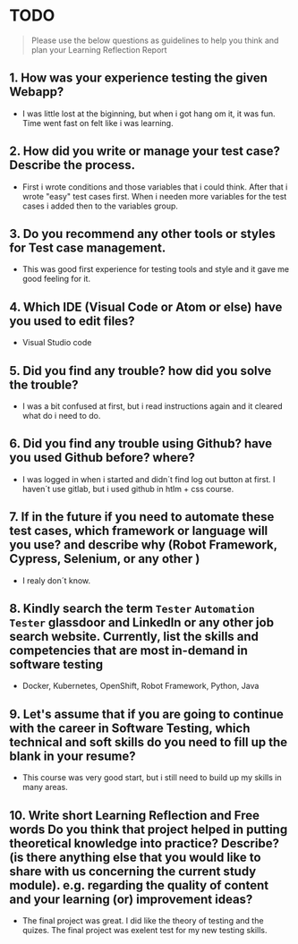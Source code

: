 
# TODO

> Please use the below questions as guidelines to help you think and plan your Learning Reflection Report

## 1. How was your experience testing the given Webapp?
- 
     I was little lost at the biginning, but when i got hang om it, it was fun. Time went fast on felt like i was learning. 

## 2. How did you write or manage your test case? Describe the process.
- 
    First i wrote conditions and those variables that i could think. After that i wrote "easy" test cases first. When i needen more variables for the test cases i added then to the variables group.

## 3. Do you recommend any other tools or styles for Test case management. 
 -     
    This was good first experience for testing tools and style and it gave me good feeling for it.

## 4. Which IDE (Visual Code or Atom or else) have you used to edit files?
- 
    Visual Studio code

     
## 5. Did you find any trouble? how did you solve the trouble?
-
    I was a bit confused at first, but i read instructions again and it cleared what do i need to do.

## 6. Did you find any trouble using Github? have you used Github before? where?
-
    I was logged in when i started and didn´t find log out button at first. I haven´t use gitlab, but i used github in htlm + css course.

      

## 7. If in the future if you need to automate these test cases, which framework or language will you use? and describe why (Robot Framework, Cypress, Selenium, or any other )
- 
    I realy don´t know.


## 8. Kindly search the term `Tester` `Automation Tester` glassdoor and LinkedIn or any other job search website. Currently, list the skills and competencies that are most in-demand in software testing
- 
    Docker, Kubernetes, OpenShift, Robot Framework, Python, Java


## 9. **Let's assume** that if you are going to continue with the career in Software Testing, which technical and soft skills do you need to fill up the blank in your resume?
- 
    This course was very good start, but i still need to build up my skills in many areas. 



## 10. Write short Learning Reflection and  Free words Do you think that project helped in putting theoretical knowledge into practice? Describe? (is there anything else that you would like to share with us concerning the current study module). e.g. regarding the quality of content and your learning (or) improvement ideas? 
-
    The final project was great. I did like the theory of testing and the quizes. The final project was exelent test for my new testing skills.



 





